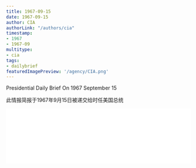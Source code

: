 ```yaml
---
title: 1967-09-15
date: 1967-09-15
author: CIA 
authorLink: "/authors/cia"
timestamp: 
- 1967
- 1967-09
multitype: 
- cia
tags: 
- dailybrief
featuredImagePreview: '/agency/CIA.png'
---
```



Presidential Daily Brief On 1967 September 15

此情报简报于1967年9月15日被递交给时任美国总统

<!--more-->





<div id="over" style="width:100%; overflow:hidden"> <iframe id="sFrame" name="sFrame" frameborder="no" border="0"  allowfullscreen marginwidth="0" scrolling="no" src = " /CIA/1967-09-15.html "  style = " position:absulute; width: 806px; top: 300;" > </iframe> </div>
